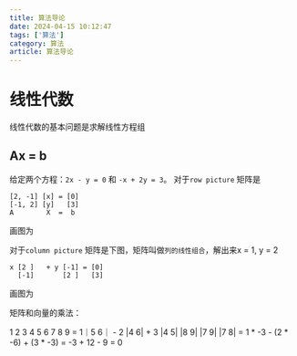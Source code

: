 ```yaml
---
title: 算法导论
date: 2024-04-15 10:12:47
tags: ['算法']
category: 算法
article: 算法导论
---
```


# 线性代数

线性代数的基本问题是求解线性方程组

## Ax = b

给定两个方程：`2x - y = 0` 和 `-x + 2y = 3`。
对于`row picture` 矩阵是
```
[2, -1] [x] = [0]
[-1, 2] [y]   [3]
A        X  =  b
```

画图为


对于`column picture` 矩阵是下图，矩阵叫做`列的线性组合`，解出来x = 1, y = 2
```
x [2 ]   + y [-1] = [0]
  [-1]       [2 ]   [3]
```

画图为

矩阵和向量的乘法：



1 2 3
4 5 6
7 8 9 = 1｜5 6｜ - 2 |4 6| + 3 |4 5|
         |8 9|    |7 9|       |7 8| = 1 * -3 - (2 * -6) + (3 * -3) = -3 + 12 - 9 = 0




